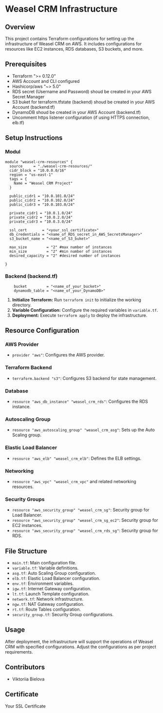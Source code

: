 # Weasel CRM Infrastructure

## Overview
This project contains Terraform configurations for setting up the infrastructure of Weasel CRM on AWS. It includes configurations for resources like EC2 instances, RDS databases, S3 buckets, and more.

## Prerequisites
- Terraform ">= 0.12.0"
- AWS Account and CLI configured
- Hashicorp/aws "~> 5.0"
- RDS secret (Username and Password) shoud be created in your AWS Secret Manager
- S3 buket for terraform.tfstate (backend) shoud be created in your AWS Account (backend.tf)
- DynamoDB shoud be created in your AWS Account (backend.tf)
- Uncomment https listener configuration (if using HTTPS connection, elb.tf) 

## Setup Instructions
### Modul
```
module "weasel-crm-resources" {
  source     = "./weasel-crm-resources/"
  cidr_block = "10.0.0.0/16"
  region = "us-east-1"
  tags = {
    Name = "Weasel CRM Project"
  }

  public_cidr1 = "10.0.101.0/24"
  public_cidr2 = "10.0.102.0/24"
  public_cidr3 = "10.0.103.0/24"

  private_cidr1 = "10.0.1.0/24"
  private_cidr2 = "10.0.2.0/24"
  private_cidr3 = "10.0.3.0/24"

  ssl_cert       = "<your_ssl_certificate>"
  db_credentials = "<name_of_RDS_secret_in_AWS_SecretsManager>"
  s3_bucket_name = "<name_of_S3_buket>"

  max_size         = "2" #max number of instances
  min_size         = "2" #min number of instances
  desired_capacity = "2" #desired number of instances  
  
}
```
### Backend (backend.tf)
```
    bucket         = "<name_of_your_bucket>"  
    dynamodb_table = "<name_of_your_DynamoDB>"  
```

1. **Initialize Terraform:** Run `terraform init` to initialize the working directory.
2. **Variable Configuration:** Configure the required variables in `variable.tf`.
3. **Deployment:** Execute `terraform apply` to deploy the infrastructure.

## Resource Configuration
### AWS Provider
- `provider "aws"`: Configures the AWS provider.

### Terraform Backend
- `terraform.backend "s3"`: Configures S3 backend for state management.

### Database
- `resource "aws_db_instance" "weasel_crm_rds"`: Configures the RDS instance.

### Autoscaling Group
- `resource "aws_autoscaling_group" "weasel_crm_asg"`: Sets up the Auto Scaling group.

### Elastic Load Balancer
- `resource "aws_elb" "weasel_crm_elb"`: Defines the ELB settings.

### Networking
- `resource "aws_vpc" "weasel_crm_vpc"` and related networking resources.

### Security Groups
- `resource "aws_security_group" "weasel_crm_sg"`: Security group for Load Balancer.
- `resource "aws_security_group" "weasel_crm_sg_ec2"`: Security group for EC2 instances.
- `resource "aws_security_group" "weasel_crm_rds_sg"`: Security group for RDS.

## File Structure
- `main.tf`: Main configuration file.
- `variable.tf`: Variable definitions.
- `asg.tf`: Auto Scaling Group configuration.
- `elb.tf`: Elastic Load Balancer configuration.
- `env.tf`: Environment variables.
- `igw.tf`: Internet Gateway configuration.
- `lt.tf`: Launch Template configuration.
- `network.tf`: Network infrastructure.
- `ngw.tf`: NAT Gateway configuration.
- `rt.tf`: Route Tables configuration.
- `security_group.tf`: Security Group configurations.

## Usage
After deployment, the infrastructure will support the operations of Weasel CRM with specified configurations. Adjust the configurations as per project requirements.

## Contributors
- Viktoriia Bielova

## Certificate
Your SSL Certificate 